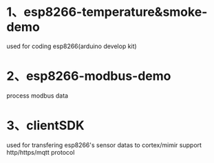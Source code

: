 # 1、esp8266-temperature&smoke-demo
used for coding esp8266(arduino develop kit) 
# 2、esp8266-modbus-demo
process modbus data 
# 3、clientSDK 
used for transfering esp8266's sensor datas to cortex/mimir
support http/https/mqtt protocol
